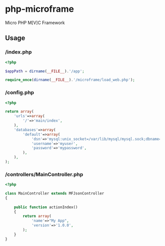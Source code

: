 php-microframe
==============

Micro PHP M[V]C Framework

## Usage

### /index.php

```php
<?php

$appPath = dirname(__FILE__).'/app';

require_once(dirname(__FILE__).'/microframe/load_web.php');

```

### /config.php

```php
<?php

return array(
	'urls'=>array(
		'/'=>'main/index',
	),
	'databases'=>array(
		'default'=>array(
			'dsn'=>'mysql:unix_socket=/var/lib/mysql/mysql.sock;dbname=defaultdb',
			'username'=>'myuser',
			'password'=>'mypassword',
		),
	),
);

```

### /controllers/MainController.php

```php
<?php

class MainController extends MFJsonController
{
	
	public function actionIndex()
	{
		return array(
			'name'=>"My App",
			'version'=>'1.0.0',
		);
	}
}

```
